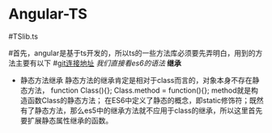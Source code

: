 # Angular-TS
#TSlib.ts

#首先，angular是基于ts开发的，所以ts的一些方法库必须要先弄明白，用到的方法主要有以下 
#[git连接地址](https://github.com/microsoft/tslib/blob/master/tslib.js)
*我们直接看es6的语法*
__继承__
 - 静态方法继承
 静态方法的继承肯定是相对于class而言的，对象本身不存在静态方法，
 function Class(){}; Class.method = function(){};
 method就是构造函数Class的静态方法；
 在ES6中定义了静态的概念，即static修饰符；既然有了静态方法，那么es5中的继承方法就不应用于class的继承，所以这里首先要扩展静态属性继承的函数。
 
